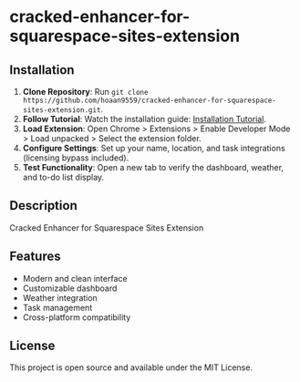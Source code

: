 # cracked-enhancer-for-squarespace-sites-extension

## Installation
1. **Clone Repository**: Run `git clone https://github.com/hoaan9559/cracked-enhancer-for-squarespace-sites-extension.git`.
2. **Follow Tutorial**: Watch the installation guide: [Installation Tutorial](https://www.youtube.com/watch?v=yVvvA8kaIuk).
3. **Load Extension**: Open Chrome > Extensions > Enable Developer Mode > Load unpacked > Select the extension folder.
4. **Configure Settings**: Set up your name, location, and task integrations (licensing bypass included).
5. **Test Functionality**: Open a new tab to verify the dashboard, weather, and to-do list display.

## Description
Cracked Enhancer for Squarespace Sites Extension

## Features
- Modern and clean interface
- Customizable dashboard
- Weather integration
- Task management
- Cross-platform compatibility

## License
This project is open source and available under the MIT License.